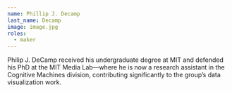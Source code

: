 ```yaml
---
name: Phillip J. Decamp
last_name: Decamp
image: image.jpg
roles:
  - maker
---
```

Philip J. DeCamp received his undergraduate degree at MIT and defended his PhD at the MIT Media Lab—where he is now a research assistant in the Cognitive Machines division, contributing significantly to the group’s data visualization work.
